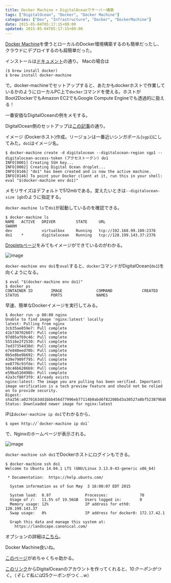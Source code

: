 ```yaml
---
title: Docker Machine + DigitalOceanでサーバー構築
tags: ["DigitalOcean", "Docker", "Docker Machine"]
categories: ["Dev", "Infrastructure", "Docker", "DockerMachine"]
date: 2015-05-04T05:17:15+09:00
updated: 2015-05-04T05:17:15+09:00
---
```


[Docker Machine](https://docs.docker.com/machine/)を使うとローカルのDocker環境構築するのも簡単だったし、クラウドにデプロイするのも超簡単だった。


インストールは[ドキュメント](https://docs.docker.com/machine/#installation)の通り。
Macの場合は

```
($ brew install docker)
$ brew install docker-machine
```

で。docker-machineでセットアップすると、あたかもdockerホストで作業しているかのようにローカルPC上で`docker`コマンドを使える。ホストがBoot2DockerでもAmazon EC2でもGoogle Compute Engineでも透過的に扱える！

一番安価なDigitalOceanの例をメモする。

DigitalOcean側のセットアップは[この記事](http://qiita.com/spesnova/items/c1a8b7c1a079834aed2d)の通り。

イメージ (Dockerホスト)作成。リージョンは一番近いシンガポール(`sgp1`)にしてみた。`do1`はイメージ名。

```
$ docker-machine create -d digitalocean --digitalocean-region sgp1 --digitalocean-access-token (アクセストークン) do1
INFO[0001] Creating SSH key...
INFO[0002] Creating Digital Ocean droplet...
INFO[0146] "do1" has been created and is now the active machine.
INFO[0146] To point your Docker client at it, run this in your shell: eval "$(docker-machine env do1)"
```
メモリサイズはデフォルトで512mbである。変えたいときは`--digitalocean-size 1gb`のように指定する。

`docker-machine ls`で`do1`が起動しているのを確認できる。

```
$ docker-machine ls
NAME   ACTIVE   DRIVER         STATE     URL                         SWARM
dev             virtualbox     Running   tcp://192.168.99.100:2376
do1    *        digitalocean   Running   tcp://128.199.143.37:2376
```

[Dropletsページ](https://cloud.digitalocean.com/droplets)をみてもイメージができているのがわかる。


![image](https://qiita-image-store.s3.amazonaws.com/0/1852/bdc0d75b-1d86-229b-a7a8-c3c327a02b9e.png)


`docker-machine env do1`を`eval`すると、`docker`コマンドがDigitalOcean(`do1`)を向くようになる。

```
$ eval "$(docker-machine env do1)"
$ docker ps
CONTAINER ID        IMAGE               COMMAND             CREATED             STATUS              PORTS               NAMES
```

早速、簡単なDockerイメージを実行してみる。

```
$ docker run -p 80:80 nginx
Unable to find image 'nginx:latest' locally
latest: Pulling from nginx
3cb35ae859e7: Pull complete
41b730702607: Pull complete
97d05af69c46: Pull complete
55516e2f2530: Pull complete
7ed37354d38d: Pull complete
e7e840eed70b: Pull complete
0b5e8be9b692: Pull complete
439e7909f795: Pull complete
ee8776c93fde: Pull complete
50c46b6286b9: Pull complete
e59ba510498b: Pull complete
42a3cf88f3f0: Already exists
nginx:latest: The image you are pulling has been verified. Important: image verification is a tech preview feature and should not be relied on to provide security.
Digest: sha256:a0270163dd1bbb456d77996eb77114b0abd6f82208bd3a30527a8bf523879b8b
Status: Downloaded newer image for nginx:latest
```

IPは`docker-machine ip do1`でわかるから、

```
$ open http://`docker-machine ip do1`
```

で、Nginxのホームページが表示される。


![image](https://qiita-image-store.s3.amazonaws.com/0/1852/841d75e8-203f-55d4-dbd1-69b25b5e2844.png)

`docker-machine ssh do1`でDockerホストにログインもできる。

```
$ docker-machine ssh do1
Welcome to Ubuntu 14.04.1 LTS (GNU/Linux 3.13.0-43-generic x86_64)

 * Documentation:  https://help.ubuntu.com/

  System information as of Sun May  3 16:00:07 EDT 2015

  System load:  0.97               Processes:              70
  Usage of /:   11.5% of 19.56GB   Users logged in:        0
  Memory usage: 12%                IP address for eth0:    128.199.143.37
  Swap usage:   0%                 IP address for docker0: 172.17.42.1

  Graph this data and manage this system at:
    https://landscape.canonical.com/
```

オプションの詳細は[こちら](https://docs.docker.com/machine/#digital-ocean)。

Docker Machine良いね。

[このページ](http://qiita.com/spesnova/items/073dd64a8a1d580d9ae9)がめちゃくちゃ助かる。

[このリンク](https://www.digitalocean.com/?refcode=0a359cb71f9c)からDigitalOceanのアカウントを作ってくれると、$10クーポンがつく。（そして私には$25クーポンがつく...w）

